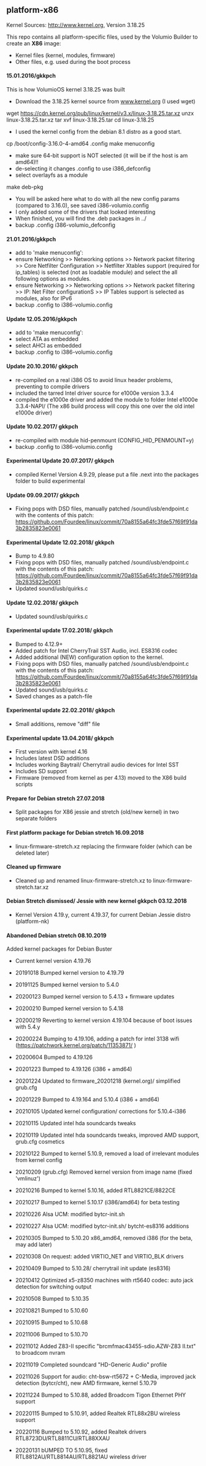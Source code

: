 
## platform-x86

Kernel Sources: http://www.kernel.org, Version 3.18.25

This repo contains all platform-specific files, used by the Volumio Builder
to create an **X86** image:

- Kernel files (kernel, modules, firmware)
- Other files, e.g. used during the boot process

#### 15.01.2016/gkkpch

This is how VolumioOS kernel 3.18.25 was built
- Download the 3.18.25 kernel source from www.kernel.org (I used wget)

wget https://cdn.kernel.org/pub/linux/kernel/v3.x/linux-3.18.25.tar.xz
unzx linux-3.18.25.tar.xz
tar xvf linux-3.18.25.tar
cd linux-3.18.25

- I used the kernel config from the debian 8.1 distro as a good start.

cp /boot/config-3.16.0-4-amd64 .config
make menuconfig

- make sure 64-bit support is NOT selected (it will be if the host is am amd64)!!
- de-selecting it changes .config to use i386_defconfig
- select overlayfs as a module

make deb-pkg

- You will be asked here what to do with all the new config params (compared to 3.16.0), see saved i386-volumio.config
- I only added some of the drivers that looked interesting
- When finished, you will find the .deb packages in ../
- backup .config i386-volumio_defconfig

#### 21.01.2016/gkkpch

- add to 'make menuconfig':
- ensure Networking >> Networking options >> Network packet filtering >> Core Netfilter Configuration >> Netfilter Xtables support (required for ip_tables) is selected (not as loadable module) and select the all following options as modules.
- ensure Networking >> Networking options >> Network packet filtering >> IP: Net Filter configurationS >> IP Tables support is selected as modules, also for IPv6
- backup .config to i386-volumio.config

#### Update 12.05.2016/gkkpch

- add to 'make menuconfig':
- select ATA as embedded
- select AHCI as embedded
- backup .config to i386-volumio.config

#### Update 20.10.2016/ gkkpch

- re-compiled on a real i386 OS to avoid linux header problems, preventing to compile drivers
- included the tarred Intel driver source for e1000e version 3.3.4
- compiled the e1000e driver and added the module to folder Intel e1000e 3.3.4-NAPI/
(The x86 build process will copy this one over the old intel e1000e driver)

#### Update 10.02.2017/ gkkpch
- re-compiled with module hid-penmount (CONFIG_HID_PENMOUNT=y)
- backup .config to i386-volumio.config

#### Experimental Update 20.07.2017/ gkkpch
- compiled Kernel Version 4.9.29, please put a file .next into the packages folder to build experimental

#### Update 09.09.2017/ gkkpch

- Fixing pops with DSD files, manually patched /sound/usb/endpoint.c with the contents of this patch:
https://github.com/Fourdee/linux/commit/70a8155a64fc3fde57f69f91da3b2835823e0061

#### Experimental Update 12.02.2018/ gkkpch

- Bump to 4.9.80
- Fixing pops with DSD files, manually patched /sound/usb/endpoint.c with the contents of this patch:
  https://github.com/Fourdee/linux/commit/70a8155a64fc3fde57f69f91da3b2835823e0061
- Updated sound/usb/quirks.c

#### Update 12.02.2018/ gkkpch

- Updated sound/usb/quirks.c

#### Experimental update 17.02.2018/ gkkpch

- Bumped to 4.12.9+
- Added patch for Intel CherryTrail SST Audio, incl. ES8316 codec
- Added additional (NEW) configuration option to the kernel.
- Fixing pops with DSD files, manually patched /sound/usb/endpoint.c with the contents of this patch:
  https://github.com/Fourdee/linux/commit/70a8155a64fc3fde57f69f91da3b2835823e0061
- Updated sound/usb/quirks.c
- Saved changes as a patch-file

#### Experimental update 22.02.2018/ gkkpch

- Small additions, remove "diff" file

#### Experimental update 13.04.2018/ gkkpch

- First version with kernel 4.16
- Includes latest DSD additions
- Includes working Baytrail/ Cherrytrail audio devices for Intel SST
- Includes SD support
- Firmware (removed from kernel as per 4.13) moved to the X86 build scripts

#### Prepare for Debian stretch 27.07.2018

- Split packages for X86 jessie and stretch (old/new kernel) in two separate folders

#### First platform package for Debian stretch 16.09.2018

- linux-firmware-stretch.xz replacing the firmware folder (which can be deleted later)

#### Cleaned up firmware

- Cleaned up and renamed linux-firmware-stretch.xz to linux-firmware-stretch.tar.xz

#### Debian Stretch dismissed/ Jessie with new kernel gkkpch 03.12.2018

- Kernel Version 4.19.y, current 4.19.37, for current Debian Jessie distro (platform-nk)

#### Abandoned Debian stretch 08.10.2019
Added kernel packages for Debian Buster
- Current kernel version 4.19.76

- 20191018	Bumped kernel version to 4.19.79
- 20191125	Bumped kernel version to 5.4.0
- 20200123	Bumped kernel version to 5.4.13 + firmware updates
- 20200210	Bumped kernel version to 5.4.18
- 20200219	Reverting to kernel version 4.19.104 because of boot issues with 5.4.y
- 20200224	Bumping to 4.19.106, adding a patch for intel 3138 wifi
(https://patchwork.kernel.org/patch/11353871/ )
- 20200604	Bumped to 4.19.126
- 20201223	Bumped to 4.19.126 (i386 + amd64)
- 20201224	Updated to firmware_20201218 (kernel.org)/ simplified grub.cfg
- 20201229	Bumped to 4.19.164 and 5.10.4 (i386 + amd64)
- 20210105	Updated kernel configuration/ corrections for 5.10.4-i386
- 20210115	Updated intel hda soundcards tweaks
- 20210119	Updated intel hda soundcards tweaks, improved AMD support, grub.cfg cosmetics
- 20210122	Bumped to kernel 5.10.9, removed a load of irrelevant modules from kernel config
- 20210209	(grub.cfg) Removed kernel version from image name (fixed 'vmlinuz')
- 20210216	Bumped to kernel 5.10.16, added RTL8821CE/8822CE
- 20210217  Bumped to kernel 5.10.17 (i386/amd64) for beta testing
- 20210226	Alsa UCM: modified bytcr-init.sh
- 20210227	Alsa UCM: modified bytcr-init.sh/ bytcht-es8316 additions
- 20210305	Bumped to 5.10.20 x86_amd64, removed i386 (for the beta, may add later)
- 20210308	On request: added VIRTIO_NET and VIRTIO_BLK drivers
- 20210409	Bumped to 5.10.28/ cherrytrail init update (es8316)
- 20210412	Optimized x5-z8350 machines with rt5640 codec: auto jack detection for switching output
- 20210508	Bumped to 5.10.35
- 20210821	Bumped to 5.10.60
- 20210915	Bumped to 5.10.68
- 20211006	Bumped to 5.10.70
- 20211012	Added Z83-II specific "brcmfmac43455-sdio.AZW-Z83 II.txt" to broadcom nvram
- 20211019	Completed soundcard "HD-Generic Audio" profile
- 20211026 Support for audio: cht-bsw-rt5672 + C-Media, improved jack detection (bytcr/cht), new AMD firmware, kernel 5.10.79
- 20211224 Bumped to 5.10.88, added Broadcom Tigon Ethernet PHY support
- 20220115 Bumped to 5.10.91, added Realtek RTL88x2BU wireless support
- 20220116 Bumped to 5.10.92, added Realtek drivers RTL8723DU/RTL8811CU/RTL88XXAU
- 20220131 bUMPED TO 5.10.95, fixed RTL8812AU/RTL8814AU/RTL8821AU wireless driver





